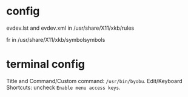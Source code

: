 # config
evdev.lst and evdev.xml in /usr/share/X11/xkb/rules

fr in /usr/share/X11/xkb/symbolsymbols

# terminal config
Title and Command/Custom command: `/usr/bin/byobu`.
Edit/Keyboard Shortcuts: uncheck `Enable menu access keys`.
